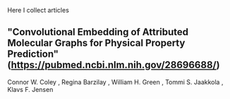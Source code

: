 Here I collect articles 

## "Convolutional Embedding of Attributed Molecular Graphs for Physical Property Prediction"  (https://pubmed.ncbi.nlm.nih.gov/28696688/)
 Connor W. Coley , Regina Barzilay , William H. Green , Tommi S. Jaakkola , Klavs F. Jensen
